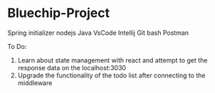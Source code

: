 # Bluechip-Project

Spring initializer
nodejs
Java
VsCode
Intellij
Git bash
Postman

To Do:
1. Learn about state management with react and attempt to get the response data on the localhost:3030
2. Upgrade the functionality of the todo list after connecting to the middleware

